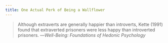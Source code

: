 ```yaml
---
title: One Actual Perk of Being a Wallflower
---
```


> Although extraverts are generally happier than introverts, Kette (1991) found that 
> extraverted prisoners were less happy than introverted prisoners.
<span id="quote-attribute">—<em>Well-Being: Foundations of Hedonic Psychology</em></span>
